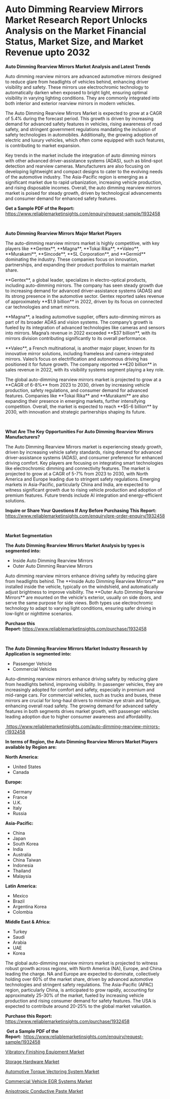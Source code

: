 <p><h1>Auto Dimming Rearview Mirrors Market Research Report Unlocks Analysis on the Market Financial Status, Market Size, and Market Revenue upto 2032</h1></p><p><strong>Auto Dimming Rearview Mirrors Market Analysis and Latest Trends</strong></p>
<p><p>Auto dimming rearview mirrors are advanced automotive mirrors designed to reduce glare from headlights of vehicles behind, enhancing driver visibility and safety. These mirrors use electrochromic technology to automatically darken when exposed to bright light, ensuring optimal visibility in varying lighting conditions. They are commonly integrated into both interior and exterior rearview mirrors in modern vehicles.</p><p>The Auto Dimming Rearview Mirrors Market is expected to grow at a CAGR of 5.4% during the forecast period. This growth is driven by increasing demand for advanced safety features in vehicles, rising awareness of road safety, and stringent government regulations mandating the inclusion of safety technologies in automobiles. Additionally, the growing adoption of electric and luxury vehicles, which often come equipped with such features, is contributing to market expansion.</p><p>Key trends in the market include the integration of auto dimming mirrors with other advanced driver-assistance systems (ADAS), such as blind-spot detection and rearview cameras. Manufacturers are also focusing on developing lightweight and compact designs to cater to the evolving needs of the automotive industry. The Asia-Pacific region is emerging as a significant market due to rapid urbanization, increasing vehicle production, and rising disposable incomes. Overall, the auto dimming rearview mirrors market is poised for steady growth, driven by technological advancements and consumer demand for enhanced safety features.</p></p>
<p><strong>Get a Sample PDF of the Report:&nbsp;</strong> <a href="https://www.reliablemarketinsights.com/enquiry/request-sample/1932458?utm_campaign=2012&utm_medium=2&utm_source=Github&utm_content=ia&utm_term=21012025&utm_id=auto-dimming-rearview-mirrors">https://www.reliablemarketinsights.com/enquiry/request-sample/1932458</a></p>
<p>&nbsp;</p>
<p><strong>Auto Dimming Rearview Mirrors Major Market Players</strong></p>
<p><p>The auto-dimming rearview mirrors market is highly competitive, with key players like **Gentex**, **Magna**, **Tokai Rika**, **Valeo**, **Murakami**, **Sincode**, **SL Corporation**, and **Germid** dominating the industry. These companies focus on innovation, partnerships, and expanding their product portfolios to maintain market share.</p><p>**Gentex**, a global leader, specializes in electro-optical products, including auto-dimming mirrors. The company has seen steady growth due to increasing demand for advanced driver-assistance systems (ADAS) and its strong presence in the automotive sector. Gentex reported sales revenue of approximately **$1.9 billion** in 2022, driven by its focus on connected car technologies and smart mirrors.</p><p>**Magna**, a leading automotive supplier, offers auto-dimming mirrors as part of its broader ADAS and vision systems. The company’s growth is fueled by its integration of advanced technologies like cameras and sensors into mirrors. Magna’s revenue in 2022 exceeded **$37 billion**, with its mirrors division contributing significantly to its overall performance.</p><p>**Valeo**, a French multinational, is another major player, known for its innovative mirror solutions, including frameless and camera-integrated mirrors. Valeo’s focus on electrification and autonomous driving has positioned it for future growth. The company reported **€20 billion** in sales revenue in 2022, with its visibility systems segment playing a key role.</p><p>The global auto-dimming rearview mirrors market is projected to grow at a **CAGR of 6-8%** from 2023 to 2030, driven by increasing vehicle production, safety regulations, and consumer demand for advanced features. Companies like **Tokai Rika** and **Murakami** are also expanding their presence in emerging markets, further intensifying competition. Overall, the market is expected to reach **$5-6 billion** by 2030, with innovation and strategic partnerships shaping its future.</p></p>
<p>&nbsp;</p>
<p><strong>What Are The Key Opportunities For Auto Dimming Rearview Mirrors Manufacturers?</strong></p>
<p><p>The Auto Dimming Rearview Mirrors market is experiencing steady growth, driven by increasing vehicle safety standards, rising demand for advanced driver-assistance systems (ADAS), and consumer preference for enhanced driving comfort. Key players are focusing on integrating smart technologies like electrochromic dimming and connectivity features. The market is projected to grow at a CAGR of 5-7% from 2023 to 2030, with North America and Europe leading due to stringent safety regulations. Emerging markets in Asia-Pacific, particularly China and India, are expected to witness significant growth due to rising vehicle production and adoption of premium features. Future trends include AI integration and energy-efficient solutions.</p></p>
<p><strong>Inquire or Share Your Questions If Any Before Purchasing This Report:</strong> <a href="https://www.reliablemarketinsights.com/enquiry/pre-order-enquiry/1932458?utm_campaign=2012&utm_medium=2&utm_source=Github&utm_content=ia&utm_term=21012025&utm_id=auto-dimming-rearview-mirrors">https://www.reliablemarketinsights.com/enquiry/pre-order-enquiry/1932458</a></p>
<p>&nbsp;</p>
<p><strong>Market Segmentation</strong></p>
<p><strong>The Auto Dimming Rearview Mirrors Market Analysis by types is segmented into:</strong></p>
<p><ul><li>Inside Auto Dimming Rearview Mirrors</li><li>Outer Auto Dimming Rearview Mirrors</li></ul></p>
<p><p>Auto dimming rearview mirrors enhance driving safety by reducing glare from headlights behind. The **Inside Auto Dimming Rearview Mirrors** are installed inside the vehicle, typically on the windshield, and automatically adjust brightness to improve visibility. The **Outer Auto Dimming Rearview Mirrors** are mounted on the vehicle's exterior, usually on side doors, and serve the same purpose for side views. Both types use electrochromic technology to adapt to varying light conditions, ensuring safer driving in low-light or nighttime scenarios.</p></p>
<p><strong>Purchase this Report:&nbsp;</strong><a href="https://www.reliablemarketinsights.com/purchase/1932458?utm_campaign=2012&utm_medium=2&utm_source=Github&utm_content=ia&utm_term=21012025&utm_id=auto-dimming-rearview-mirrors">https://www.reliablemarketinsights.com/purchase/1932458</a></p>
<p>&nbsp;</p>
<p><strong>The Auto Dimming Rearview Mirrors Market Industry Research by Application is segmented into:</strong></p>
<p><ul><li>Passenger Vehicle</li><li>Commercial Vehicles</li></ul></p>
<p><p>Auto-dimming rearview mirrors enhance driving safety by reducing glare from headlights behind, improving visibility. In passenger vehicles, they are increasingly adopted for comfort and safety, especially in premium and mid-range cars. For commercial vehicles, such as trucks and buses, these mirrors are crucial for long-haul drivers to minimize eye strain and fatigue, enhancing overall road safety. The growing demand for advanced safety features in both segments drives market growth, with passenger vehicles leading adoption due to higher consumer awareness and affordability.</p></p>
<p><a href="https://www.reliablemarketinsights.com/auto-dimming-rearview-mirrors-r1932458?utm_campaign=2012&utm_medium=2&utm_source=Github&utm_content=ia&utm_term=21012025&utm_id=auto-dimming-rearview-mirrors">&nbsp;https://www.reliablemarketinsights.com/auto-dimming-rearview-mirrors-r1932458</a></p>
<p><strong>In terms of Region, the Auto Dimming Rearview Mirrors Market Players available by Region are:</strong></p>
<p>
    <p> <strong> North America: </strong>
        <ul>
            <li>United States</li>
            <li>Canada</li>
        </ul>
        </p> 
    <p> <strong> Europe: </strong>
        <ul>
            <li>Germany</li>
            <li>France</li>
            <li>U.K.</li>
            <li>Italy</li>
            <li>Russia</li>
        </ul>
        </p> 
    <p> <strong> Asia-Pacific: </strong>
        <ul>
            <li>China</li>
            <li>Japan</li>
            <li>South Korea</li>
            <li>India</li>
            <li>Australia</li>
            <li>China Taiwan</li>
            <li>Indonesia</li>
            <li>Thailand</li>
            <li>Malaysia</li>
        </ul>
        </p> 
    <p> <strong> Latin America: </strong>
        <ul>
            <li>Mexico</li>
            <li>Brazil</li>
            <li>Argentina Korea</li>
            <li>Colombia</li>
        </ul>
        </p> 
    <p> <strong> Middle East & Africa: </strong>
        <ul>
            <li>Turkey</li>
            <li>Saudi</li>
            <li>Arabia</li>
            <li>UAE</li>
            <li>Korea</li>
        </ul>
    </p>
    </p>
<p><p>The global auto-dimming rearview mirrors market is projected to witness robust growth across regions, with North America (NA), Europe, and China leading the charge. NA and Europe are expected to dominate, collectively holding over 60% of the market share, driven by advanced automotive technologies and stringent safety regulations. The Asia-Pacific (APAC) region, particularly China, is anticipated to grow rapidly, accounting for approximately 25-30% of the market, fueled by increasing vehicle production and rising consumer demand for safety features. The USA is expected to contribute around 20-25% to the global market valuation.</p></p>
<p><strong>Purchase this Report: </strong><a href="https://www.reliablemarketinsights.com/purchase/1932458?utm_campaign=2012&utm_medium=2&utm_source=Github&utm_content=ia&utm_term=21012025&utm_id=auto-dimming-rearview-mirrors">https://www.reliablemarketinsights.com/purchase/1932458</a></p>
<p>&nbsp;<strong>Get a Sample PDF of the Report:&nbsp;&nbsp;</strong><a href="https://www.reliablemarketinsights.com/enquiry/request-sample/1932458?utm_campaign=2012&utm_medium=2&utm_source=Github&utm_content=ia&utm_term=21012025&utm_id=auto-dimming-rearview-mirrors">https://www.reliablemarketinsights.com/enquiry/request-sample/1932458</a></p>
<p><strong></strong></p>
<p><p><a href="https://www.linkedin.com/pulse/strategic-forecast-vibratory-finishing-equipment-market-qgvef?utm_campaign=2012&utm_medium=2&utm_source=Github&utm_content=ia&utm_term=21012025&utm_id=auto-dimming-rearview-mirrors">Vibratory Finishing Equipment Market</a></p><p><a href="https://www.linkedin.com/pulse/strategic-forecast-storage-hardware-market-growth-trends-ah6lf?utm_campaign=2012&utm_medium=2&utm_source=Github&utm_content=ia&utm_term=21012025&utm_id=auto-dimming-rearview-mirrors">Storage Hardware Market</a></p><p><a href="https://www.linkedin.com/pulse/revenue-analysis-demand-forecast-automotive-torque-vectoring-o0zpf?utm_campaign=2012&utm_medium=2&utm_source=Github&utm_content=ia&utm_term=21012025&utm_id=auto-dimming-rearview-mirrors">Automotive Torque Vectoring System Market</a></p><p><a href="https://www.linkedin.com/pulse/market-insights-revenue-forecast-commercial-vehicle-egr-hh1tf?utm_campaign=2012&utm_medium=2&utm_source=Github&utm_content=ia&utm_term=21012025&utm_id=auto-dimming-rearview-mirrors">Commercial Vehicle EGR Systems Market</a></p><p><a href="https://www.linkedin.com/pulse/comprehensive-review-anisotropic-conductive-paste-market-bsr3f?utm_campaign=2012&utm_medium=2&utm_source=Github&utm_content=ia&utm_term=21012025&utm_id=auto-dimming-rearview-mirrors">Anisotropic Conductive Paste Market</a></p></p>